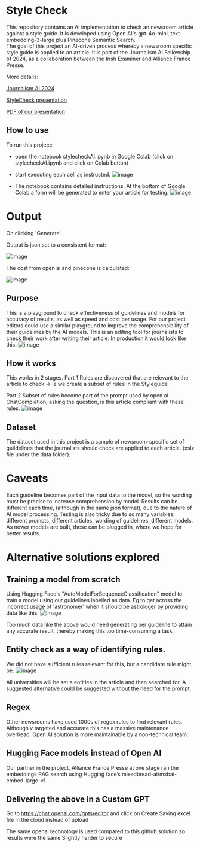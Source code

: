 # Style Check

This repository contains an AI implementation to check an newsroom article against a style guide. It is developed using Open AI's gpt-4o-mini, text-embedding-3-large plus Pinecone Semantic Search.   
The goal of this project an AI-driven process whereby a newsroom specific style guide is applied to an article.
It is part of the Journalism AI Fellowship of 2024, as a collaboration between the Irish Examiner and Alliance France Presse.

More details: 

[Journalism AI 2024](https://www.journalismai.info/fellowship/previous-fellowships/2024)

[StyleCheck presentation](https://www.youtube.com/watch?v=xk3JNnxOOnE)      

[PDF of our presentation](https://github.com/claireporter/stylecheck/blob/main/StyleCheck.pdf)


## How to use
To run this project:
* open the notebook stylecheckAI.ipynb in Google Colab (click on stylecheckAI.ipynb and click on Colab button)

* start executing each cell as instructed. 
![image](https://github.com/user-attachments/assets/6a17c4d3-4019-455c-a6b2-6409c7b57439)

* The notebook contains detailed instructions.
At the bottom of Google Colab a form will be generated to enter your article for testing.
![image](https://github.com/user-attachments/assets/e0beeefc-9685-47d3-93ea-435e4ccec6e2)

# Output

On clicking 'Generate'

Output is json set to a consistent format:

![image](https://github.com/user-attachments/assets/d28f89d7-65a3-428f-8dbb-2958b091d986)

The cost from open ai and pinecone is calculated:

![image](https://github.com/user-attachments/assets/205f06af-8d01-4af5-8509-d132be464333)

## Purpose 
This is a playground to check effectiveness of guidelines and models for accuracy of results, as well as speed and cost per usage.
For our project editors could use a similar playground to improve the comprehensibility of their guidelines by the AI models.
This is an editing tool for journalists to check their work after writing their article.
In production it would look like this:
![image](https://github.com/user-attachments/assets/c52e5986-63c7-47b4-9174-d3350bbe4f5d)

## How it works
This works in 2 stages.
Part 1 
Rules are discovered that are relevant to the article to check -> ie  we create a subset of rules in the Styleguide

Part 2
Subset of rules become part of the prompt used by open ai ChatCompletion, asking the question, is this article compliant with these rules.
![image](https://github.com/user-attachments/assets/3ffab33a-3f83-49cb-8628-87aa1f671e41)

## Dataset
The dataset used in this project is a sample of newsroom-specific set of guildelines that the journalists should check are applied to each article. (xslx file under the data folder).



# Caveats

Each guideline becomes part of the input data to the model, so the wording must be precise to increase comprehension by model.
Results can be different each time, (although in the same json format), due to the nature of AI model processing.
Testing is also tricky due to so many variables: different prompts, different articles, wording of guidelines, different models.
As newer models are built, these can be plugged in, where we hope for better results.

# Alternative solutions explored

## Training a model from scratch
Using Hugging Face's "AutoModelForSequenceClassification" model to train a model using our guidelines labelled as data.
Eg to get across the incorrect usage of 'astronomer' when it should be astrologer by providing data like this.
![image](https://github.com/user-attachments/assets/815a4df7-5c88-440e-9a45-0b9314d40cd0)

Too much data like the above would need generating per guideline to attain any accurate result, thereby making this too time-consuming a task.

## Entity check as a way of identifying rules.

We did not have sufficient rules relevant for this, but a candidate rule might be:
![image](https://github.com/user-attachments/assets/074cadf3-77c9-4d4d-9f88-bbd417c60bce)

All universities will be set a entities in the article and then searched for. 
A suggested alternative could be suggested without the need for the prompt.

## Regex
Other newsrooms have used 1000s of regex rules to find relevant rules. Although v targeted and accurate this has a massive maintenance overhead.
Open AI solution is more maintainable by a non-technical team.

## Hugging Face models instead of Open AI
Our partner in the project, Alliance France Presse at one stage ran the embeddings RAG search using Hugging face’s mixedbread-ai/mxbai-embed-large-v1

## Delivering the above in a Custom GPT
Go to https://chat.openai.com/gpts/editor and click on Create 
Saving excel file in the cloud instead of upload

The same openai technology is used compared to this github solution so results were the same
Slightly harder to secure


   
   
   


